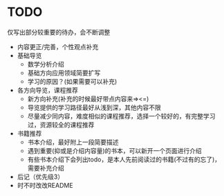 # TODO

仅写出部分较重要的待办，会不断调整

- 内容更正/完善，个性观点补充
- 基础导览
    - 数学分析介绍
    - 基础方向应用领域简要扩写
    - 学习的原因？(如果需要可以补充)
- 各方向导览，课程推荐
    - 新方向补充(补充的时候最好带点内容来=><=)
    - 导览提供的学习路径最好从浅到深，其他内容不限
    - 尽量减少同内容，难度相似的课程推荐，选择一个较好的，有完整学习过，资源较全的课程推荐
- 书籍推荐
    - 书本介绍，最好附上一段简要描述
    - 遇到重要(抑或是介绍内容量)的书本，可以新开一个页面进行介绍
    - 有些书本介绍下会列出todo，是本人先前阅读过的书籍(不过有的忘了)，需要补充介绍
- 后记（优先级3）
- 时不时改改README
